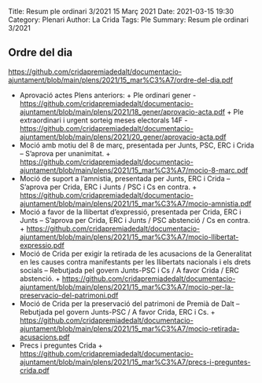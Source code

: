 Title: Resum ple ordinari 3/2021 15 Març 2021
Date: 2021-03-15 19:30
Category: Plenari
Author: La Crida
Tags: Ple
Summary: Resum ple ordinari 3/2021

## Ordre del dia
https://github.com/cridapremiadedalt/documentacio-ajuntament/blob/main/plens/2021/15_mar%C3%A7/ordre-del-dia.pdf


* Aprovació actes Plens anteriors:
        + Ple ordinari gener 
                - https://github.com/cridapremiadedalt/documentacio-ajuntament/blob/main/plens/2021/18_gener/aprovacio-acta.pdf
        + Ple extraordinari i urgent sorteig meses electorals 14F 
                - https://github.com/cridapremiadedalt/documentacio-ajuntament/blob/main/plens/2021/20_gener/aprovacio-acta.pdf
* Moció amb motiu del 8 de març, presentada per Junts, PSC, ERC i Crida – S’aprova per unanimitat.
        + https://github.com/cridapremiadedalt/documentacio-ajuntament/blob/main/plens/2021/15_mar%C3%A7/mocio-8-marc.pdf
* Moció de suport a l’amnistia, presentada per Junts, ERC i Crida – S’aprova per Crida, ERC i Junts / PSC i Cs en contra.
        + https://github.com/cridapremiadedalt/documentacio-ajuntament/blob/main/plens/2021/15_mar%C3%A7/mocio-amnistia.pdf
* Moció a favor de la llibertat d’expressió, presentada per Crida, ERC i Junts – S’aprova per Crida, ERC i Junts / PSC abstenció / Cs en contra.
        + https://github.com/cridapremiadedalt/documentacio-ajuntament/blob/main/plens/2021/15_mar%C3%A7/mocio-llibertat-expressio.pdf
* Moció de Crida per exigir la retirada de les acusacions de la Generalitat en les causes contra manifestants per les llibertats nacionals i els drets socials – Rebutjada pel govern Junts-PSC i Cs / A favor Crida / ERC abstenció.
        + https://github.com/cridapremiadedalt/documentacio-ajuntament/blob/main/plens/2021/15_mar%C3%A7/mocio-per-la-preservacio-del-patrimoni.pdf
* Moció de Crida per la preservació del patrimoni de Premià de Dalt – Rebutjada pel govern Junts-PSC / A favor Crida, ERC i Cs.
        + https://github.com/cridapremiadedalt/documentacio-ajuntament/blob/main/plens/2021/15_mar%C3%A7/mocio-retirada-acusacions.pdf
* Precs i preguntes Crida
        + https://github.com/cridapremiadedalt/documentacio-ajuntament/blob/main/plens/2021/15_mar%C3%A7/precs-i-preguntes-crida.pdf